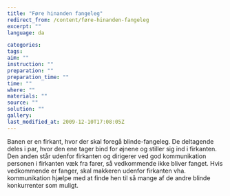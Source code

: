 ```yaml
---
title: "Føre hinanden fangeleg"
redirect_from: /content/føre-hinanden-fangeleg
excerpt: ""
language: da

categories: 
tags: 
aim: ""
instruction: ""
preparation: ""
preparation_time: ""
time: ""
where: ""
materials: ""
source: ""
solution: ""
gallery:
last_modified_at: 2009-12-10T17:08:05Z
---
```

Banen er en firkant, hvor der skal foregå blinde-fangeleg. De deltagende deles i par, hvor den ene tager bind for øjnene og stiller sig ind i firkanten. Den anden står udenfor firkanten og dirigerer ved god kommunikation personen i firkanten væk fra farer, så vedkommende ikke bliver fanget. Hvis vedkommende er fanger, skal makkeren udenfor firkanten vha. kommunikation hjælpe med at finde hen til så mange af de andre blinde konkurrenter som muligt.
